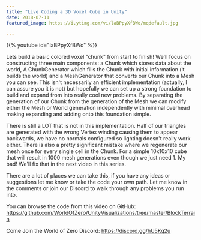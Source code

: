 ```yaml
---
title: "Live Coding a 3D Voxel Cube in Unity"
date: 2018-07-11
featured_image: https://i.ytimg.com/vi/laBPpyXfBWo/mqdefault.jpg

---
```


{{% youtube id="laBPpyXfBWo" %}}

Lets build a basic colored voxel "chunk" from start to finish! We'll focus on constructing three main components: a Chunk which stores data about the world, A ChunkGenerator which fills the Chunk with initial information (it builds the world) and a MeshGenerator that converts our Chunk into a Mesh you can see. This isn't necessarily an efficient implementation (actually, I can assure you it is not) but hopefully we can set up a strong foundation to build and expand from into really cool new problems. By separating the generation of our Chunk from the generation of the Mesh we can modify either the Mesh or World generation independently with minimal overhead making expanding and adding onto this foundation simple.

There is still a LOT that is not in this implementation. Half of our triangles are generated with the wrong Vertex winding causing them to appear backwards, we have no normals configured so lighting doesn't really work either. There is also a pretty significant mistake where we regenerate our mesh once for every single cell in the Chunk. For a simple 10x10x10 cube that will result in 1000 mesh generations even though we just need 1. My bad! We'll fix that in the next video in this series.

There are a lot of places we can take this, if you have any ideas or suggestions let me know or take the code your own path. Let me know in the comments or join our Discord to walk through any problems you run into.

You can browse the code from this video on GitHub: https://github.com/WorldOfZero/UnityVisualizations/tree/master/BlockTerrain

Come Join the World of Zero Discord: https://discord.gg/hU5Kq2u